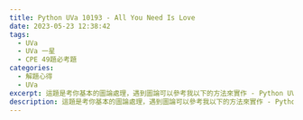```yaml
---
title: Python UVa 10193 - All You Need Is Love
date: 2023-05-23 12:38:42
tags:
  - UVa
  - UVa 一星
  - CPE 49題必考題
categories:
  - 解題心得
  - UVa
excerpt: 這題是考你基本的圖論處理，遇到圖論可以參考我以下的方法來實作 - Python UVa 10189 - Minesweeper 解題心得
description: 這題是考你基本的圖論處理，遇到圖論可以參考我以下的方法來實作 - Python UVa 10189 - Minesweeper 解題心得
---
```

